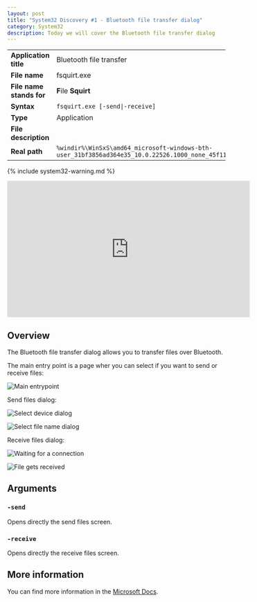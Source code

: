 ```yaml
---
layout: post
title: "System32 Discovery #1 - Bluetooth file transfer dialog"
category: System32
description: Today we will cover the Bluetooth file transfer dialog
---
```


|||
|-|-|
|<b>Application title</b>|Bluetooth file transfer|
|<b>File name</b>|fsquirt.exe|
|<b>File name stands for</b>|<b>F</b>ile <b>Squirt</b>|
|<b>Syntax</b>|`fsquirt.exe [-send\|-receive]`|
|<b>Type</b>|Application|
|<b>File description</b>||
|<b>Real path</b>|`%windir%\WinSxS\amd64_microsoft-windows-bth-user_31bf3856ad364e35_10.0.22526.1000_none_45f11f58d1155a4d\fsquirt.exe`|

{% include system32-warning.md %}

<iframe width="560" height="315" src="https://www.youtube.com/embed/eO-mupe9oxE" title="YouTube video player" frameborder="0" allow="accelerometer; autoplay; clipboard-write; encrypted-media; gyroscope; picture-in-picture" allowfullscreen></iframe>

## Overview

The Bluetooth file transfer dialog allows you to transfer files over Bluetooth.

The main entry point is a page wher you can select if you want to send or receive files:

![Main entrypoint](https://user-images.githubusercontent.com/58633848/147582763-cc2a65bc-5a14-46f2-9739-da6cf8d76b38.png)

Send files dialog:

![Select device dialog](https://user-images.githubusercontent.com/58633848/147582934-8f1b31a9-1b41-4e40-af05-989214aad4be.png)

![Select file name dialog](https://user-images.githubusercontent.com/58633848/147582958-c0c90deb-54fe-491e-ae53-b9bf9169ea60.png)

Receive files dialog:

![Waiting for a connection](https://user-images.githubusercontent.com/58633848/147583034-5f4b4509-eb18-466a-83de-7801f7e47391.png)

![File gets received](https://user-images.githubusercontent.com/58633848/147583097-447c5390-7af3-4a0f-b1d6-90aa8c61226d.png)

## Arguments

### `-send`

Opens directly the send files screen.

### `-receive`

Opens directly the receive files screen.

## More information

You can find more information in the [Microsoft Docs](https://docs.microsoft.com/en-us/windows-hardware/drivers/bluetooth/bluetooth-user-interface).
